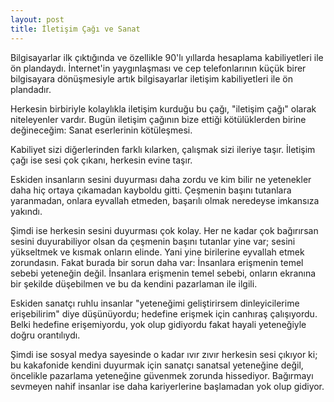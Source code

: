 ```yaml
---
layout: post
title: İletişim Çağı ve Sanat
---
```


Bilgisayarlar ilk çıktığında ve özellikle 90'lı yıllarda hesaplama kabiliyetleri ile ön plandaydı. İnternet'in yaygınlaşması ve cep telefonlarının küçük birer bilgisayara dönüşmesiyle artık bilgisayarlar iletişim kabiliyetleri ile ön plandadır.

Herkesin birbiriyle kolaylıkla iletişim kurduğu bu çağı, "iletişim çağı" olarak niteleyenler vardır. Bugün iletişim çağının bize ettiği kötülüklerden birine değineceğim: Sanat eserlerinin kötüleşmesi.

Kabiliyet sizi diğerlerinden farklı kılarken, çalışmak sizi ileriye taşır. İletişim çağı ise sesi çok çıkanı, herkesin evine taşır.

Eskiden insanların sesini duyurması daha zordu ve kim bilir ne yetenekler daha hiç ortaya çıkamadan kayboldu gitti. Çeşmenin başını tutanlara yaranmadan, onlara eyvallah etmeden, başarılı olmak neredeyse imkansıza yakındı.

Şimdi ise herkesin sesini duyurması çok kolay. Her ne kadar çok bağırırsan sesini duyurabiliyor olsan da çeşmenin başını tutanlar yine var; sesini yükseltmek ve kısmak onların elinde. Yani yine birilerine eyvallah etmek zorundasın. Fakat burada bir sorun daha var: İnsanlara erişmenin temel sebebi yeteneğin değil. İnsanlara erişmenin temel sebebi, onların ekranına bir şekilde düşebilmen ve bu da kendini pazarlaman ile ilgili.

Eskiden sanatçı ruhlu insanlar "yeteneğimi geliştirirsem dinleyicilerime erişebilirim" diye düşünüyordu; hedefine erişmek için canhıraş çalışıyordu. Belki hedefine erişemiyordu, yok olup gidiyordu fakat hayali yeteneğiyle doğru orantılıydı.

Şimdi ise sosyal medya sayesinde o kadar ıvır zıvır herkesin sesi çıkıyor ki; bu kakafonide kendini duyurmak için sanatçı sanatsal yeteneğine değil, öncelikle pazarlama yeteneğine güvenmek zorunda hissediyor. Bağırmayı sevmeyen nahif insanlar ise daha kariyerlerine başlamadan yok olup gidiyor.